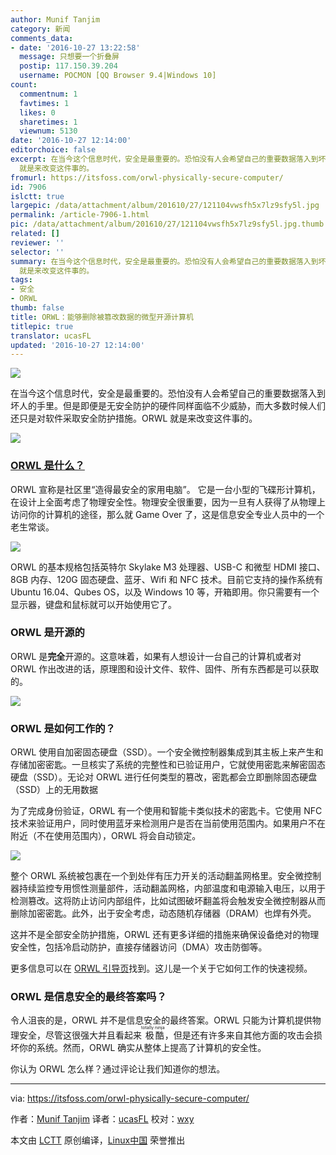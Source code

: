 ```yaml
---
author: Munif Tanjim
category: 新闻
comments_data:
- date: '2016-10-27 13:22:58'
  message: 只想要一个折叠屏
  postip: 117.150.39.204
  username: POCMON [QQ Browser 9.4|Windows 10]
count:
  commentnum: 1
  favtimes: 1
  likes: 0
  sharetimes: 1
  viewnum: 5130
date: '2016-10-27 12:14:00'
editorchoice: false
excerpt: 在当今这个信息时代，安全是最重要的。恐怕没有人会希望自己的重要数据落入到坏人的手里。但是即便是无安全防护的硬件同样面临不少威胁，而大多数时候人们还只是对软件采取安全防护措施。ORWL
  就是来改变这件事的。
fromurl: https://itsfoss.com/orwl-physically-secure-computer/
id: 7906
islctt: true
largepic: /data/attachment/album/201610/27/121104vwsfh5x7lz9sfy5l.jpg
permalink: /article-7906-1.html
pic: /data/attachment/album/201610/27/121104vwsfh5x7lz9sfy5l.jpg.thumb.jpg
related: []
reviewer: ''
selector: ''
summary: 在当今这个信息时代，安全是最重要的。恐怕没有人会希望自己的重要数据落入到坏人的手里。但是即便是无安全防护的硬件同样面临不少威胁，而大多数时候人们还只是对软件采取安全防护措施。ORWL
  就是来改变这件事的。
tags:
- 安全
- ORWL
thumb: false
title: ORWL：能够删除被篡改数据的微型开源计算机
titlepic: true
translator: ucasFL
updated: '2016-10-27 12:14:00'
---
```


![](/data/attachment/album/201610/27/121104vwsfh5x7lz9sfy5l.jpg)


在当今这个信息时代，安全是最重要的。恐怕没有人会希望自己的重要数据落入到坏人的手里。但是即便是无安全防护的硬件同样面临不少威胁，而大多数时候人们还只是对软件采取安全防护措施。ORWL 就是来改变这件事的。


![](/data/attachment/album/201610/27/121457lvmcpwjmcpqncjz5.jpg)


### [ORWL 是什么？](http://www.design-shift.com/orwl/)


ORWL 宣称是社区里“造得最安全的家用电脑”。 它是一台小型的飞碟形计算机，在设计上全面考虑了物理安全性。物理安全很重要，因为一旦有人获得了从物理上访问你的计算机的途径，那么就 Game Over 了，这是信息安全专业人员中的一个老生常谈。


![](/data/attachment/album/201610/27/121523fjjooyo6a1lha1jo.jpg)


ORWL 的基本规格包括英特尔 Skylake M3 处理器、USB-C 和微型 HDMI 接口、8GB 内存、120G 固态硬盘、蓝牙、Wifi 和 NFC 技术。目前它支持的操作系统有 Ubuntu 16.04、Qubes OS，以及 Windows 10 等，开箱即用。你只需要有一个显示器，键盘和鼠标就可以开始使用它了。


### ORWL 是开源的


ORWL 是**完全**开源的。这意味着，如果有人想设计一台自己的计算机或者对 ORWL 作出改进的话，原理图和设计文件、软件、固件、所有东西都是可以获取的。


![](/data/attachment/album/201610/27/121551kumk79m5yyf0x9xr.jpg)


### ORWL 是如何工作的？


ORWL 使用自加密固态硬盘（SSD）。一个安全微控制器集成到其主板上来产生和存储加密密匙。一旦核实了系统的完整性和已验证用户，它就使用密匙来解密固态硬盘（SSD）。无论对 ORWL 进行任何类型的篡改，密匙都会立即删除固态硬盘（SSD）上的无用数据


为了完成身份验证，ORWL 有一个使用和智能卡类似技术的密匙卡。它使用 NFC 技术来验证用户，同时使用蓝牙来检测用户是否在当前使用范围内。如果用户不在附近（不在使用范围内），ORWL 将会自动锁定。


![](/data/attachment/album/201610/27/121603cja07djjjaddlaaz.jpg)


整个 ORWL 系统被包裹在一个到处伴有压力开关的活动翻盖网格里。安全微控制器持续监控专用惯性测量部件，活动翻盖网格，内部温度和电源输入电压，以用于检测篡改。这将防止访问内部组件，比如试图破坏翻盖将会触发安全微控制器从而删除加密密匙。此外，出于安全考虑，动态随机存储器（DRAM）也焊有外壳。


这并不是全部安全防护措施，ORWL 还有更多详细的措施来确保设备绝对的物理安全性，包括冷启动防护，直接存储器访问（DMA）攻击防御等。


更多信息可以在 [ORWL 引导页](https://www.orwl.org/)找到。这儿是一个关于它如何工作的快速视频。







### ORWL 是信息安全的最终答案吗？


令人沮丧的是，ORWL 并不是信息安全的最终答案。ORWL 只能为计算机提供物理安全，尽管这很强大并且看起来<ruby> 极酷 <rp>  （ </rp> <rt>  totally ninja </rt> <rp>  ） </rp></ruby>，但是还有许多来自其他方面的攻击会损坏你的系统。然而，ORWL 确实从整体上提高了计算机的安全性。


你认为 ORWL 怎么样？通过评论让我们知道你的想法。




---


via: <https://itsfoss.com/orwl-physically-secure-computer/>


作者：[Munif Tanjim](https://itsfoss.com/author/munif/) 译者：[ucasFL](https://github.com/ucasFL) 校对：[wxy](https://github.com/wxy)


本文由 [LCTT](https://github.com/LCTT/TranslateProject) 原创编译，[Linux中国](https://linux.cn/) 荣誉推出